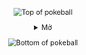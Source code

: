<div align="center">
  
![Top of pokeball](https://user-images.githubusercontent.com/44261381/209363264-ac854d3c-2cc2-44c4-928e-8a08d1013f46.png)

<details>
<summary>Mở</summary>

[comment]: <> (View Counter)
<br>
<div align="center">

### <div align="center"><img alt="dsmark" height="37px" width="40px" src="https://c.tenor.com/P7zWdgA3E2EAAAAi/spunchbob-the-g.gif"></img> !Hi there <img alt="Hola" height="30px" width="40px" src="https://emojipedia-us.s3.amazonaws.com/source/skype/289/ghost_1f47b.png"></img>
</div>
<br>

<div align="center">
<img alt="Hola" height="70px" width="70px" align="center" src="https://c.tenor.com/fYg91qBpDdgAAAAi/bongo-cat-transparent.gif"></img><br>
</div>

<div id="badges" align="center">
  <a href="https://www.linkedin.com/in/nvantuan99">
    <img src="https://img.shields.io/badge/LinkedIn-blue?style=for-the-badge&logo=linkedin&logoColor=white" alt="LinkedIn Badge"/>
  </a>
  <a href="https://beacons.ai/nvantuan">
    <img src="https://img.shields.io/badge/Beacons-red?style=for-the-badge&logo=beacons&logoColor=white" alt="Beacons Badge"/>
  </a>
</div>

<br>
  <img width="300px" src="https://user-images.githubusercontent.com/73097560/115834477-dbab4500-a447-11eb-908a-139a6edaec5c.gif"><br>
<div align="center">
  <h3 align="center">About me <img align="center" src = "https://github.com/0xAbdulKhalid/0xAbdulKhalid/raw/main/assets/mdImages/about_me.gif" width = 50px></h3>
  <h4 align="center"><img src="https://raw.githubusercontent.com/ABSphreak/ABSphreak/master/gifs/Hi.gif" width="30px"> , I'm Nguyễn Văn Tuấn aka Tuan </h4>
  
  [![Typing SVG](https://readme-typing-svg.demolab.com?font=Fira+Code&weight=700&size=30&duration=2000&pause=500&color=C8BE2E&background=283339&center=true&vCenter=true&width=600&height=100&lines=PHP+Backend+Developer+%F0%9F%A4%93%F0%9F%A4%93+;%F0%9F%8C%90+Website+Developer+%F0%9F%8C%90;%F0%9F%8D%80%F0%9F%8D%80+Nice+to+meet+you%F0%9F%8D%80%F0%9F%8D%80)](https://git.io/typing-svg)
  
 </div>
<p align="center"> <img src="https://komarev.com/ghpvc/?username=maohiemgia&label=Profile%20views&color=0e75b6&style=flat" alt="maohiemgia" /> </p>

<div id="header" align="center">
  <img src="https://media.giphy.com/media/13HgwGsXF0aiGY/giphy.gif" width="100vw"/>
</div>
<br>
<div align="center">
  🌱 I’m currently doing interesting things with PHP & Laravel

  📫 Email for work at vantuan.webdev@gmail.com<br>
  📄 Know more about me on  https://beacons.ai/nvantuan
</div>
 <img width="300px" src="https://user-images.githubusercontent.com/73097560/115834477-dbab4500-a447-11eb-908a-139a6edaec5c.gif"><br>
<h3 align="center">Connect with me <img align="center" src="https://github.com/0xAbdulKhalid/0xAbdulKhalid/raw/main/assets/mdImages/handshake.gif" width ="80"></h3>
<a href="https://fb.com/nvantuan99" target="blank"><img align="center" src="https://raw.githubusercontent.com/rahuldkjain/github-profile-readme-generator/master/src/images/icons/Social/facebook.svg" alt="nvantuan99" height="30" width="40" /></a>
<a href="https://www.linkedin.com/in/nvantuan99" target="blank"><img align="center" src="https://raw.githubusercontent.com/rahuldkjain/github-profile-readme-generator/master/src/images/icons/Social/linked-in-alt.svg" alt="nguyen-van-tuan-43a7521aa" height="30" width="40" /></a>
<a href="https://stackoverflow.com/users/12973973" target="blank"><img align="center" src="https://raw.githubusercontent.com/rahuldkjain/github-profile-readme-generator/master/src/images/icons/Social/stack-overflow.svg" alt="12973973" height="30" width="40" /></a>
<a href="https://www.leetcode.com/maohiemgia" target="blank"><img align="center" src="https://raw.githubusercontent.com/rahuldkjain/github-profile-readme-generator/master/src/images/icons/Social/leet-code.svg" alt="maohiemgia" height="30" width="40" /></a>
<br>
<br>
 <img width="300px" src="https://user-images.githubusercontent.com/73097560/115834477-dbab4500-a447-11eb-908a-139a6edaec5c.gif"><br>
<h3 align="center"><img alt="dsmark" align="center" height="70px" width="70px" src="https://c.tenor.com/cXlrPENTVkEAAAAi/chika-dance.gif"> Languages and Tools <img alt="dsmark" align="center" height="70px" width="70px" src="https://c.tenor.com/cXlrPENTVkEAAAAi/chika-dance.gif"></h3>
<p align="center"> <a href="https://getbootstrap.com" target="_blank" rel="noreferrer">
 <a href="https://laravel.com/" target="_blank" rel="noreferrer"> <img src="https://raw.githubusercontent.com/devicons/devicon/master/icons/laravel/laravel-plain-wordmark.svg" alt="laravel" width="40" height="40"/> </a>
  <a href="https://www.php.net" target="_blank" rel="noreferrer"> <img src="https://raw.githubusercontent.com/devicons/devicon/master/icons/php/php-original.svg" alt="php" width="40" height="40"/> </a> <a href="https://postman.com" target="_blank" rel="noreferrer"> <img src="https://www.vectorlogo.zone/logos/getpostman/getpostman-icon.svg" alt="postman" width="40" height="40"/> </a>
 <a href="https://www.linux.org/" target="_blank" rel="noreferrer"> <img src="https://raw.githubusercontent.com/devicons/devicon/master/icons/linux/linux-original.svg" alt="linux" width="40" height="40"/> </a> <a href="https://mariadb.org/" target="_blank" rel="noreferrer"> <img src="https://www.vectorlogo.zone/logos/mariadb/mariadb-icon.svg" alt="mariadb" width="40" height="40"/> </a> <a href="https://www.microsoft.com/en-us/sql-server" target="_blank" rel="noreferrer"> <img src="https://www.svgrepo.com/show/303229/microsoft-sql-server-logo.svg" alt="mssql" width="40" height="40"/> </a> <a href="https://www.mysql.com/" target="_blank" rel="noreferrer"> <img src="https://raw.githubusercontent.com/devicons/devicon/master/icons/mysql/mysql-original-wordmark.svg" alt="mysql" width="40" height="40"/> </a> 
    <a href="https://developer.mozilla.org/en-US/docs/Web/JavaScript" target="_blank" rel="noreferrer"><img src="https://raw.githubusercontent.com/devicons/devicon/master/icons/javascript/javascript-original.svg" alt="javascript" width="40" height="40"/> </a>
  <img src="https://raw.githubusercontent.com/devicons/devicon/master/icons/bootstrap/bootstrap-plain-wordmark.svg" alt="bootstrap" width="40" height="40"/> </a> 
   <a href="https://www.w3.org/html/" target="_blank" rel="noreferrer"> <img src="https://raw.githubusercontent.com/devicons/devicon/master/icons/html5/html5-original-wordmark.svg" alt="html5" width="40" height="40"/> </a>
  <a href="https://www.w3schools.com/css/" target="_blank" rel="noreferrer"> <img src="https://raw.githubusercontent.com/devicons/devicon/master/icons/css3/css3-original-wordmark.svg" alt="css3" width="40" height="40"/> </a> <a href="https://git-scm.com/" target="_blank" rel="noreferrer"> <img src="https://www.vectorlogo.zone/logos/git-scm/git-scm-icon.svg" alt="git" width="40" height="40"/> </a> <a href="https://www.figma.com/" target="_blank" rel="noreferrer"> <img src="https://www.vectorlogo.zone/logos/figma/figma-icon.svg" alt="figma" width="40" height="40"/> </a>  <a href="https://www.photoshop.com/en" target="_blank" rel="noreferrer"> <img src="https://raw.githubusercontent.com/devicons/devicon/master/icons/photoshop/photoshop-line.svg" alt="photoshop" width="40" height="40"/> </a> </p>
 <br><br>

</div>

</details>
<span align="center">
  
![Bottom of pokeball](https://user-images.githubusercontent.com/44261381/209363271-905d2a5e-8a18-44c0-a450-45dddd4d5036.png)
</span>
</div>
